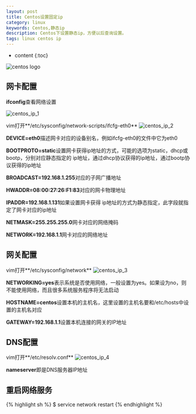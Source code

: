 ```yaml
---
layout: post
title: Centos设置固定ip
category: linux
keywords: Centos,静态ip
description: Centos下设置静态ip，方便以后查询设置。
tags: linux centos ip
---
```


* content
{:toc}

![centos logo](http://blog.zhangenrui.cn/centos_logo.png)

## 网卡配置

**ifconfig**查看网络设置
<!--more-->
![centos_ip_1](http://blog.zhangenrui.cn/centos_ip_1.png)

vim打开**/etc/sysconfig/network-scripts/ifcfg-eth0**
![centos_ip_2](http://blog.zhangenrui.cn/centos_ip_2.png)

**DEVICE=eth0**描述网卡对应的设备别名，例如ifcfg-eth0的文件中它为eth0

**BOOTPROTO=static**设置网卡获得ip地址的方式，可能的选项为static，dhcp或bootp，分别对应静态指定的 ip地址，通过dhcp协议获得的ip地址，通过bootp协议获得的ip地址

**BROADCAST=192.168.1.255**对应的子网广播地址

**HWADDR=08:00:27:26:F1:83**对应的网卡物理地址

**IPADDR=192.168.1.131**如果设置网卡获得 ip地址的方式为静态指定，此字段就指定了网卡对应的ip地址

**NETMASK=255.255.255.0**网卡对应的网络掩码

**NETWORK=192.168.1.1**网卡对应的网络地址

## 网关配置
vim打开**/etc/sysconfig/network**
![centos_ip_3](http://blog.zhangenrui.cn/centos_ip_3.png)

**NETWORKING=yes**表示系统是否使用网络，一般设置为yes。如果设为no，则不能使用网络，而且很多系统服务程序将无法启动

**HOSTNAME=centos**设置本机的主机名，这里设置的主机名要和/etc/hosts中设置的主机名对应

**GATEWAY=192.168.1.1**设置本机连接的网关的IP地址

## DNS配置
vim打开**/etc/resolv.conf**
![centos_ip_4](http://blog.zhangenrui.cn/centos_ip_4.png)

**nameserver**即是DNS服务器IP地址

## 重启网络服务

{% highlight sh %}
$ service network restart
{% endhighlight %}

